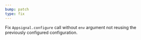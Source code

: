 ```yaml
---
bump: patch
type: fix
---
```


Fix `Appsignal.configure` call without `env` argument not reusing the previously configured configuration.
